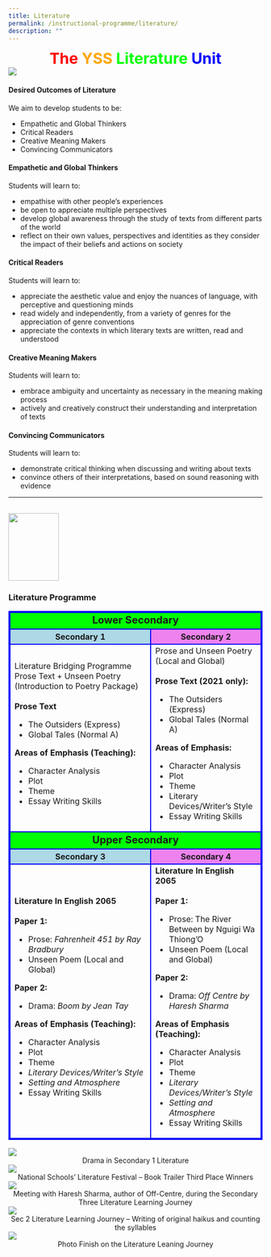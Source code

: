 ```yaml
---
title: Literature
permalink: /instructional-programme/literature/
description: ""
---
```

<div style=font-size:30px;text-align:center;>
<b style="color:red">The </b><b style="color:orange">YSS </b><b style="color:lime">Literature </b><b style="color:blue">Unit</b>
</div>
	

<img src="/images/IP/Literature/Literature%20Department1.png">


<h4>Desired Outcomes of Literature</h4>

We aim to develop students to be:

* Empathetic and Global Thinkers
* Critical Readers
* Creative Meaning Makers
* Convincing Communicators

<h4>Empathetic and Global Thinkers</h4>

Students will learn to:

* empathise with other people’s experiences
* be open to appreciate multiple perspectives
* develop global awareness through the study of texts from different parts of the world
* reflect on their own values, perspectives and identities as they consider the impact of their beliefs and actions on society

<h4>Critical Readers</h4>

Students will learn to:

* appreciate the aesthetic value and enjoy the nuances of language, with perceptive and questioning minds
* read widely and independently, from a variety of genres for the appreciation of genre conventions
* appreciate the contexts in which literary texts are written, read and understood

<h4>Creative Meaning Makers</h4>

Students will learn to:

* embrace ambiguity and uncertainty as necessary in the meaning making process
* actively and creatively construct their understanding and interpretation of texts

<h4>Convincing Communicators</h4>

Students will learn to:

* demonstrate critical thinking when discussing and writing about texts
* convince others of their interpretations, based on sound reasoning with evidence

----
<br>

<img src= /images/IP/Literature/yss%20logo%20100px.jpg style="width:100px;height:134px;">


<h3>Literature Programme</h3>



<style>
table, tr, td, th {
		border: 2px solid blue;
	}
</style>

<table>
	<tr style=background-color:lime>
		<td colspan="2" style=text-align:center;font-size:20px><b>Lower Secondary</b></td>
		
</tr>

<tr>
	<th style=background-color:lightblue>Secondary 1</th>
	<th style=background-color:violet>Secondary 2</th>
</tr>

<tr>
	<td>Literature Bridging Programme Prose Text + Unseen Poetry
(Introduction to Poetry Package)
<br>
<br><b>Prose Text</b>

<ul>
  <li>The Outsiders (Express)</li>
  <li>Global Tales (Normal A)</li>
</ul>

<b>Areas of Emphasis (Teaching):</b>

<ul>
  <li>Character Analysis</li>
  <li>Plot</li>
  <li>Theme</li>
  <li>Essay Writing Skills</li>
</ul>
</td>

<td>Prose and Unseen Poetry (Local and Global)
<br>
<br><b>Prose Text (2021 only):</b>

<ul>
  <li>The Outsiders (Express)</li>
  <li>Global Tales (Normal A)</li>
</ul>

<b>Areas of Emphasis:</b>

<ul>
  <li>Character Analysis</li>
  <li>Plot</li>
  <li>Theme</li>
  <li>Literary Devices/Writer’s Style</li>
  <li>Essay Writing Skills</li>
</ul>

</td>
</tr>
<tr style=background-color:lime>
	<td colspan="2" style=text-align:center;font-size:20px><b>Upper Secondary</b></td>
</tr>

<tr>
	<th style=background-color:lightblue>Secondary 3</th>
	<th style=background-color:violet>Secondary 4</th>
</tr>

<tr>
	<td><b>Literature In English 2065</b>
<br>
<br><b>Paper 1:</b>

<ul>
	<li>Prose:<i> Fahrenheit 451 by Ray Bradbury</i></li>
  <li>Unseen Poem (Local and Global)</li>
</ul>

<b>Paper 2:</b>

<ul>
	<li>Drama: <i>Boom by Jean Tay</i></li>
</ul>

<b>Areas of Emphasis (Teaching):</b>

<ul>
  <li>Character Analysis</li>
  <li>Plot</li>
  <li>Theme</li>
	<li><i>Literary Devices/Writer’s Style</i></li>
	<li><i>Setting and Atmosphere</i></li>
  <li>Essay Writing Skills</li>
</ul>
</td>

<td><b>Literature In English 2065</b>
<br>
<br><b>Paper 1:</b>

<ul>
	<li>Prose: The River Between by Nguigi Wa Thiong’O</li>
  <li>Unseen Poem (Local and Global)</li>
</ul>

<b>Paper 2:</b>

<ul>
	<li>Drama: <i>Off Centre by Haresh Sharma</i></li>
</ul>

<b>Areas of Emphasis (Teaching):</b>

<ul>
  <li>Character Analysis</li>
  <li>Plot</li>
  <li>Theme</li>
	<li><i>Literary Devices/Writer’s Style</i></li>
	<li><i>Setting and Atmosphere</i></li>
  <li>Essay Writing Skills</li>
</ul>
</td>

</tr>
</table>


<img src="/images/IP/Literature/Drama-in-Secondary-1-Literature.jpeg">
<div style="text-align:center;">Drama in Secondary 1 Literature </div>

<img src="/images/IP/Literature/National-Schools-Literature-Festival.jpg">
<div style="text-align:center;">National Schools’ Literature Festival – Book Trailer Third Place Winners </div>

<img src="/images/IP/Literature/Meeting-with-Haresh-Sharma.jpg">
<div style="text-align:center;">Meeting with Haresh Sharma, author of Off-Centre, during the Secondary Three Literature Learning Journey</div>
	
<img src="/images/IP/Literature/Sec-2-Literature-Learning-Journey-Writing.jpg">
<div style="text-align:center;">Sec 2 Literature Learning Journey – Writing of original haikus and counting the syllables</div>

<img src="/images/IP/Literature/Finish-on-the-Literature-Learning-Journey.jpg">
<div style="text-align:center;">Photo Finish on the Literature Leaning Journey</div>